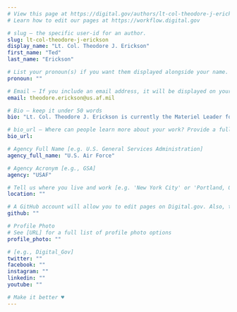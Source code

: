 ```yaml
---
# View this page at https://digital.gov/authors/lt-col-theodore-j-erickson
# Learn how to edit our pages at https://workflow.digital.gov

# slug — the specific user-id for an author.
slug: lt-col-theodore-j-erickson
display_name: "Lt. Col. Theodore J. Erickson"
first_name: "Ted"
last_name: "Erickson"

# List your pronoun(s) if you want them displayed alongside your name. If blank, we'll use just your name. Learn more http://mypronouns.org
pronoun: ""

# Email — If you include an email address, it will be displayed on your profile page
email: theodore.erickson@us.af.mil

# Bio — keep it under 50 words
bio: "Lt. Col. Theodore J. Erickson is currently the Materiel Leader for the Enterprise Information Technology as a Service Program, Air Force Life Cycle Management Center, Cyber, Command, Control, Infrastructure & Networks Directorate. "

# bio_url — Where can people learn more about your work? Provide a full URL [e.g. 'https://www.example.gov/']
bio_url: 

# Agency Full Name [e.g. U.S. General Services Administration]
agency_full_name: "U.S. Air Force"

# Agency Acronym [e.g., GSA]
agency: "USAF"

# Tell us where you live and work [e.g. 'New York City' or 'Portland, OR']
location: ""

# A GitHub account will allow you to edit pages on Digital.gov. Also, the image used in your GitHub account can be used to populate your digital.gov profile photo. Learn more about getting a Github account at [URL]
github: ""

# Profile Photo
# See [URL] for a full list of profile photo options
profile_photo: ""

# [e.g., Digital_Gov]
twitter: ""
facebook: ""
instagram: ""
linkedin: ""
youtube: ""

# Make it better ♥
---
```

